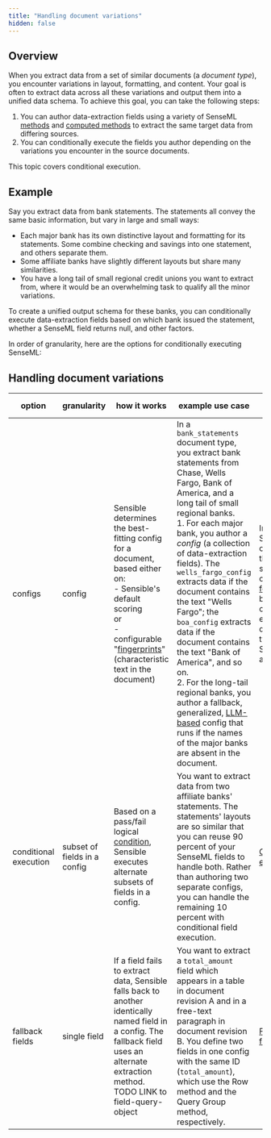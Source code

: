 ```yaml
---
title: "Handling document variations"
hidden: false
---
```


## Overview

When you extract data from a set of similar documents (a *document type*), you encounter variations in layout, formatting, and content. Your goal is often to extract data across all these variations and output them into a unified data schema. To achieve this goal, you can take the following steps:

1. You can author data-extraction fields using a variety of SenseML  [methods](doc:methods) and [computed methods](doc:computed-field-methods) to extract the same target data from differing sources.
2. You can conditionally execute the fields you author depending on the variations you encounter in the source documents.

This topic covers conditional execution. 

## Example

 Say you extract data from bank statements. The statements all convey the same basic information, but vary in large and small ways:

-  Each major bank has its own distinctive layout and formatting for its statements. Some combine checking and savings into one statement, and others separate them.
- Some affiliate banks have slightly different layouts but share many similarities.
- You have a long tail of small regional credit unions you want to extract from, where it would be an overwhelming task to qualify all the minor variations.

To create a unified output schema for these banks, you can conditionally execute data-extraction fields based on which bank issued the statement, whether a SenseML field returns null, and other factors.

In order of granularity, here are the options for conditionally executing SenseML: 

## Handling document variations

| option                | granularity                  | how it works                                                 | example use case                                             | full example                                                 |
| --------------------- | ---------------------------- | ------------------------------------------------------------ | ------------------------------------------------------------ | ------------------------------------------------------------ |
| configs               | config                       | Sensible determines the best-fitting config for a document, based either on:<br/>- Sensible's default scoring<br/> or<br/>- configurable "[fingerprints](doc:fingerprint)" (characteristic text in the document) | In a `bank_statements` document type, you extract bank statements from Chase, Wells Fargo, Bank of America, and a long tail of small regional banks.<br/>1. For each major bank, you author a *config* (a collection of data-extraction fields). The `wells_fargo_config` extracts data if the document contains the text "Wells Fargo"; the `boa_config` extracts data if the document contains the text "Bank of America", and so on.<br/>2. For the long-tail regional banks, you author a fallback, generalized, [LLM-based](doc:llm-based-methods) config that runs if the names of the major banks are absent in the document. | Import Sensible out-of-the-box support for common [forms](doc:library-quickstart) and browse the configs in each document type in the Sensible app |
| conditional execution | subset of fields in a config | Based on a pass/fail logical [condition](doc:conditional), Sensible executes alternate subsets of fields in a config. | You want to extract data from two affiliate banks' statements. The statements' layouts are so similar that you can reuse 90 percent of your SenseML fields to handle both. Rather than authoring two separate configs, you can handle the remaining 10 percent with conditional field execution. | [Conditional execution](doc:conditional)           |
| fallback fields       | single field                 | If a field fails to extract data, Sensible falls back to another identically named field in a config. The fallback field uses an alternate extraction method. TODO LINK to field-query-object | You want to extract a `total_amount` field which appears in a table in document revision A and in a free-text paragraph in document revision B. You define two fields in one config with the same ID (`total_amount`), which use the Row method and the Query Group method, respectively. | [Fallback fields](doc:fallbacks#fallback-fields)             |

